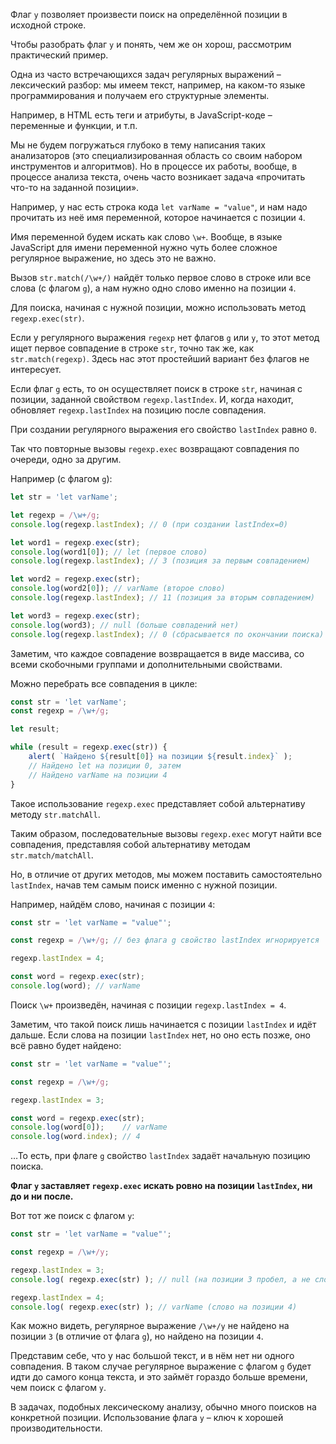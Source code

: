 Флаг `y` позволяет произвести поиск на определённой позиции в исходной строке.

Чтобы разобрать флаг `y` и понять, чем же он хорош, рассмотрим практический пример.

Одна из часто встречающихся задач регулярных выражений – лексический разбор: мы имеем текст, например, на каком-то языке программирования и получаем его структурные элементы.

Например, в HTML есть теги и атрибуты, в JavaScript-коде – переменные и функции, и т.п.

Мы не будем погружаться глубоко в тему написания таких анализаторов (это специализированная область со своим набором инструментов и алгоритмов). Но в процессе их работы, вообще, в процессе анализа текста, очень часто возникает задача «прочитать что-то на заданной позиции».

Например, у нас есть строка кода `let varName = "value"`, и нам надо прочитать из неё имя переменной, которое начинается с позиции `4`.

Имя переменной будем искать как слово `\w+`. Вообще, в языке JavaScript для имени переменной нужно чуть более сложное регулярное выражение, но здесь это не важно.

Вызов `str.match(/\w+/)` найдёт только первое слово в строке или все слова (с флагом `g`), а нам нужно одно слово именно на позиции `4`.

Для поиска, начиная с нужной позиции, можно использовать метод `regexp.exec(str)`.

Если у регулярного выражения `regexp` нет флагов `g` или `y`, то этот метод ищет первое совпадение в строке `str`, точно так же, как `str.match(regexp)`. Здесь нас этот простейший вариант без флагов не интересует.

Если флаг `g` есть, то он осуществляет поиск в строке `str`, начиная с позиции, заданной свойством `regexp.lastIndex`. И, когда находит, обновляет `regexp.lastIndex` на позицию после совпадения.

При создании регулярного выражения его свойство `lastIndex` равно `0`.

Так что повторные вызовы `regexp.exec` возвращают совпадения по очереди, одно за другим.

Например (с флагом `g`):

```js
let str = 'let varName'; 

let regexp = /\w+/g; 
console.log(regexp.lastIndex); // 0 (при создании lastIndex=0)

let word1 = regexp.exec(str); 
console.log(word1[0]); // let (первое слово) 
console.log(regexp.lastIndex); // 3 (позиция за первым совпадением) 

let word2 = regexp.exec(str); 
console.log(word2[0]); // varName (второе слово) 
console.log(regexp.lastIndex); // 11 (позиция за вторым совпадением) 

let word3 = regexp.exec(str); 
console.log(word3); // null (больше совпадений нет) 
console.log(regexp.lastIndex); // 0 (сбрасывается по окончании поиска)
```

Заметим, что каждое совпадение возвращается в виде массива, со всеми скобочными группами и дополнительными свойствами.

Можно перебрать все совпадения в цикле:

```js
const str = 'let varName'; 
const regexp = /\w+/g; 

let result; 

while (result = regexp.exec(str)) { 
	alert( `Найдено ${result[0]} на позиции ${result.index}` ); 
	// Найдено let на позиции 0, затем 
	// Найдено varName на позиции 4
}
```

Такое использование `regexp.exec` представляет собой альтернативу методу `str.matchAll`.

Таким образом, последовательные вызовы `regexp.exec` могут найти все совпадения, представляя собой альтернативу методам `str.match/matchAll`.

Но, в отличие от других методов, мы можем поставить самостоятельно `lastIndex`, начав тем самым поиск именно с нужной позиции.

Например, найдём слово, начиная с позиции `4`:

```js
const str = 'let varName = "value"'; 

const regexp = /\w+/g; // без флага g свойство lastIndex игнорируется 

regexp.lastIndex = 4;

const word = regexp.exec(str); 
console.log(word); // varName
```

Поиск `\w+` произведён, начиная с позиции `regexp.lastIndex = 4`.

Заметим, что такой поиск лишь начинается с позиции `lastIndex` и идёт дальше. Если слова на позиции `lastIndex` нет, но оно есть позже, оно всё равно будет найдено:

```js
const str = 'let varName = "value"'; 

const regexp = /\w+/g;

regexp.lastIndex = 3;

const word = regexp.exec(str); 
console.log(word[0]);    // varName
console.log(word.index); // 4
```

…То есть, при флаге `g` свойство `lastIndex` задаёт начальную позицию поиска.

**Флаг `y` заставляет `regexp.exec` искать ровно на позиции `lastIndex`, ни до и ни после.**

Вот тот же поиск с флагом `y`:

```js
const str = 'let varName = "value"'; 

const regexp = /\w+/y;

regexp.lastIndex = 3;
console.log( regexp.exec(str) ); // null (на позиции 3 пробел, а не слово)

regexp.lastIndex = 4;
console.log( regexp.exec(str) ); // varName (слово на позиции 4)
```

Как можно видеть, регулярное выражение `/\w+/y` не найдено на позиции `3` (в отличие от флага `g`), но найдено на позиции `4`.

Представим себе, что у нас большой текст, и в нём нет ни одного совпадения. В таком случае регулярное выражение с флагом `g` будет идти до самого конца текста, и это займёт гораздо больше времени, чем поиск с флагом `y`.

В задачах, подобных лексическому анализу, обычно много поисков на конкретной позиции. Использование флага `y` – ключ к хорошей производительности.
